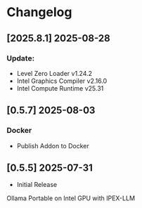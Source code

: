 # Changelog

## [2025.8.1] 2025-08-28

### Update:

* Level Zero Loader v1.24.2
* Intel Graphics Compiler v2.16.0
* Intel Compute Runtime v25.31

## [0.5.7] 2025-08-03

### Docker

* Publish Addon to Docker

## [0.5.5] 2025-07-31

* Initial Release

Ollama Portable on Intel GPU with IPEX-LLM
